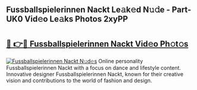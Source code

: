 ## Fussballspielerinnen Nackt Le𝚊k𝚎d N𝚞𝚍e - Part-UK0 Vid𝚎o Le𝚊ks Photos 2xyPP

# <h2><a href="http://fb1vrp.evod.top/?m=Fussballspielerinnen+Nackt">🔗 👉🔴 Fussballspielerinnen Nackt Vid𝚎o Ph𝚘t𝚘s</a></h2>

[![Fussballspielerinnen Nackt N𝚞d𝚎s](https://i.imgur.com/8V9OHl7.gif)](http://fb1vrp.evod.top/?m=Fussballspielerinnen+Nackt)
Online personality Fussballspielerinnen Nackt with a focus on dance and lifestyle content. Innovative designer Fussballspielerinnen Nackt, known for their creative vision and contributions to the world of fashion and design. 
